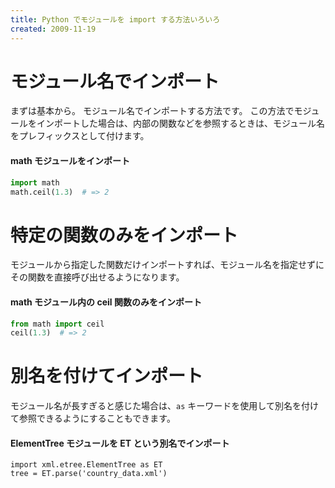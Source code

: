 ```yaml
---
title: Python でモジュールを import する方法いろいろ
created: 2009-11-19
---
```


モジュール名でインポート
====
まずは基本から。
モジュール名でインポートする方法です。
この方法でモジュールをインポートした場合は、内部の関数などを参照するときは、モジュール名をプレフィックスとして付けます。

#### math モジュールをインポート
```python
import math
math.ceil(1.3)  # => 2
```


特定の関数のみをインポート
====
モジュールから指定した関数だけインポートすれば、モジュール名を指定せずにその関数を直接呼び出せるようになります。

#### math モジュール内の ceil 関数のみをインポート
```python
from math import ceil
ceil(1.3)  # => 2
```


別名を付けてインポート
====
モジュール名が長すぎると感じた場合は、`as` キーワードを使用して別名を付けて参照できるようにすることもできます。

#### ElementTree モジュールを ET という別名でインポート
```
import xml.etree.ElementTree as ET
tree = ET.parse('country_data.xml')
```

